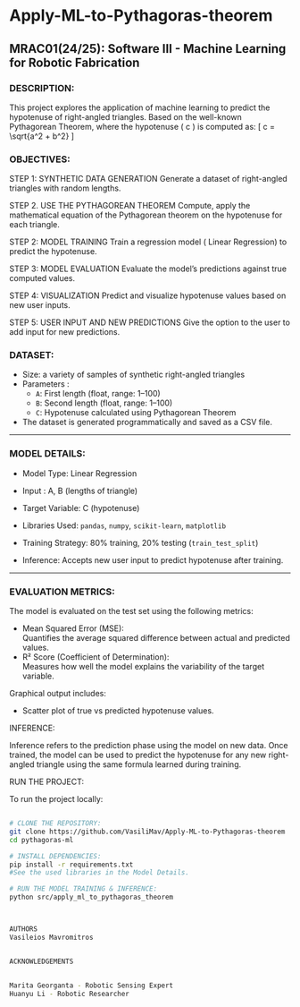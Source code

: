 # Apply-ML-to-Pythagoras-theorem

## MRAC01(24/25): Software III - Machine Learning for Robotic Fabrication

### DESCRIPTION:

This project explores the application of machine learning to predict the hypotenuse of right-angled triangles. Based on the well-known Pythagorean Theorem, where the hypotenuse \( c \) is computed as:
[ c = \sqrt{a^2 + b^2} \]

### OBJECTIVES: 

STEP 1: SYNTHETIC DATA GENERATION 
Generate a dataset of right-angled triangles with random lengths.

STEP 2. USE THE PYTHAGOREAN THEOREM
Compute, apply the mathematical equation of the Pythagorean theorem on the hypotenuse for each triangle.

STEP 2: MODEL TRAINING
Train  a regression model ( Linear Regression) to predict the hypotenuse.

STEP 3: MODEL EVALUATION
Evaluate the model’s predictions against true computed values.

STEP 4: VISUALIZATION
Predict and visualize hypotenuse values based on new user inputs.

STEP 5: USER INPUT AND NEW PREDICTIONS
Give the option to the user to add input for new predictions.

### DATASET:

- Size: a variety of samples of synthetic right-angled triangles
- Parameters :
  - `A`: First length (float, range: 1–100)
  - `B`: Second length (float, range: 1–100)
  - `C`: Hypotenuse calculated using Pythagorean Theorem
- The dataset is generated programmatically and saved as a CSV file.

---

### MODEL DETAILS:

- Model Type: Linear Regression
- Input : A, B (lengths of triangle)
- Target Variable: C (hypotenuse)

- Libraries Used: `pandas`, `numpy`, `scikit-learn`, `matplotlib`

- Training Strategy: 80% training, 20% testing (`train_test_split`)
- Inference: Accepts new user input to predict hypotenuse after training.

---

### EVALUATION METRICS:

The model is evaluated on the test set using the following metrics:

- Mean Squared Error (MSE):  
  Quantifies the average squared difference between actual and predicted values.
- R² Score (Coefficient of Determination):  
  Measures how well the model explains the variability of the target variable.

Graphical output includes:

- Scatter plot of true vs predicted hypotenuse values.

INFERENCE:

Inference refers to the prediction phase using the model on new data.
Once trained, the model can be used to predict the hypotenuse for any new right-angled triangle using the same formula learned during training.

RUN THE PROJECT:

To run the project locally:

```bash

# CLONE THE REPOSITORY:
git clone https://github.com/VasiliMav/Apply-ML-to-Pythagoras-theorem
cd pythagoras-ml

# INSTALL DEPENDENCIES: 
pip install -r requirements.txt
#See the used libraries in the Model Details.

# RUN THE MODEL TRAINING & INFERENCE:
python src/apply_ml_to_pythagoras_theorem



AUTHORS
Vasileios Mavromitros


ACKNOWLEDGEMENTS 


Marita Georganta - Robotic Sensing Expert
Huanyu Li - Robotic Researcher




